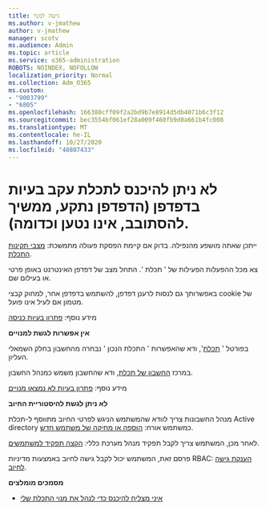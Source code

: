 ```yaml
---
title: גישה למנוי
ms.author: v-jmathew
author: v-jmathew
manager: scotv
ms.audience: Admin
ms.topic: article
ms.service: o365-administration
ROBOTS: NOINDEX, NOFOLLOW
localization_priority: Normal
ms.collection: Adm_O365
ms.custom:
- "9003799"
- "6805"
ms.openlocfilehash: 166380cff09f2a2bd9b7e8914d5db4071b6c3f12
ms.sourcegitcommit: bec3554bf061ef28a009f460fb9d0a661b4fc008
ms.translationtype: MT
ms.contentlocale: he-IL
ms.lasthandoff: 10/27/2020
ms.locfileid: "48807433"
---
```

# <a name="unable-to-sign-in-azure-due-to-browser-issues-browser-hangs-keeps-spinning-does-not-load-etc"></a>לא ניתן להיכנס לתכלת עקב בעיות בדפדפן (הדפדפן נתקע, ממשיך להסתובב, אינו נטען וכדומה).

ייתכן שאתה מושפע מהנפילה. בדוק אם קיימת הפסקת פעולה מתמשכת: [מצבי תקינות התכלת](https://status.azure.com/status/history/).

צא מכל ההפעלות הפעילות של ' תכלת '. התחל מצב של דפדפן האינטרנט באופן פרטי או בעילום שם.

באפשרותך גם לנסות לרענן דפדפן, להשתמש בדפדפן אחר, למחוק קבצי cookie של מטמון אם לעיל אינו פועל.

מידע נוסף: [פתרון בעיות כניסה](https://support.microsoft.com/help/4042961/troubleshoot-why-you-can-t-sign-in-to-manage-your-azure-subscription)

**אין אפשרות לגשת למנויים**

בפורטל ' [תכלת](https://portal.azure.com/)', ודא שהאפשרות ' התכלת הנכון ' נבחרה מהחשבון בחלק השמאלי העליון.

במרכז [החשבון של תכלת](https://account.windowsazure.com/Subscriptions), ודא שהחשבון משמש כמנהל החשבון.

מידע נוסף: [פתרון בעיות לא נמצאו מנויים](https://docs.microsoft.com/azure/billing/billing-no-subscriptions-found?WT.mc_id=Portal-Microsoft_Azure_Support)

**לא ניתן לגשת להיסטוריית החיוב**

מנהל החשבונות צריך לוודא שהמשתמש הניגש לפרטי החיוב מתווסף ל-תכלת Active directory כמשתמש אורח: [הוספה או מחיקה של משתמש חדש](https://docs.microsoft.com/azure/active-directory/fundamentals/add-users-azure-active-directory?WT.mc_id=Portal-Microsoft_Azure_Support).

לאחר מכן, המשתמש צריך לקבל תפקיד מנהל מערכת כללי: [הקצה תפקיד למשתמשים](https://docs.microsoft.com/azure/active-directory/fundamentals/active-directory-users-assign-role-azure-portal?WT.mc_id=Portal-Microsoft_Azure_Support).

פרסם זאת, המשתמש יכול לקבל גישה לחיוב באמצעות מדיניות RBAC: [הענקת גישה לחיוב](https://docs.microsoft.com/azure/billing/billing-manage-access?WT.mc_id=Portal-Microsoft_Azure_Support).

**מסמכים מומלצים**

-   [איני מצליח להיכנס כדי לנהל את מנוי התכלת שלי](https://docs.microsoft.com/azure/billing-cannot-login-subscription?WT.mc_id=Portal-Microsoft_Azure_Support)